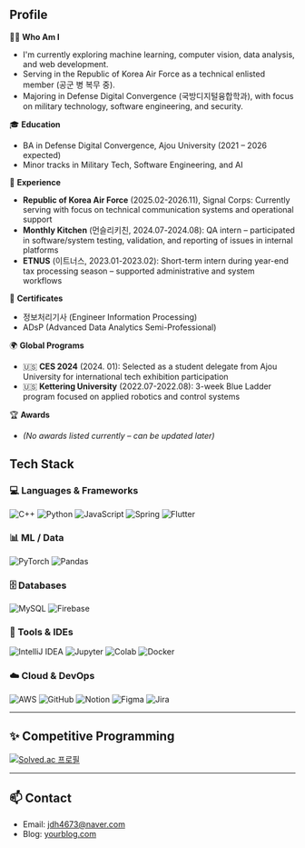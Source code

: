 ## Profile

🧑‍💻 **Who Am I**
- I'm currently exploring machine learning, computer vision, data analysis, and web development.
- Serving in the Republic of Korea Air Force as a technical enlisted member (공군 병 복무 중).
- Majoring in Defense Digital Convergence (국방디지털융합학과), with focus on military technology, software engineering, and security.

🎓 **Education**
- BA in Defense Digital Convergence, Ajou University (2021 – 2026 expected)
- Minor tracks in Military Tech, Software Engineering, and AI

💼 **Experience**
- **Republic of Korea Air Force** (2025.02-2026.11), Signal Corps: Currently serving with focus on technical communication systems and operational support
- **Monthly Kitchen** (먼슬리키친, 2024.07-2024.08): QA intern – participated in software/system testing, validation, and reporting of issues in internal platforms
- **ETNUS** (이트너스, 2023.01-2023.02): Short-term intern during year-end tax processing season – supported administrative and system workflows

📜 **Certificates**
- 정보처리기사 (Engineer Information Processing)
- ADsP (Advanced Data Analytics Semi-Professional)

🌍 **Global Programs**
- 🇺🇸 **CES 2024** (2024. 01): Selected as a student delegate from Ajou University for international tech exhibition participation
- 🇺🇸 **Kettering University** (2022.07-2022.08): 3-week Blue Ladder program focused on applied robotics and control systems

🏆 **Awards**
- *(No awards listed currently – can be updated later)*





## Tech Stack

### 💻 Languages & Frameworks
![C++](https://img.shields.io/badge/C++-00599C?style=flat&logo=c%2B%2B&logoColor=white)
![Python](https://img.shields.io/badge/Python-3776AB?style=flat&logo=python&logoColor=white)
![JavaScript](https://img.shields.io/badge/JavaScript-F7DF1E?style=flat&logo=javascript&logoColor=black)
![Spring](https://img.shields.io/badge/Spring-6DB33F?style=flat&logo=spring&logoColor=white)
![Flutter](https://img.shields.io/badge/Flutter-02569B?style=flat&logo=flutter&logoColor=white)

### 📊 ML / Data
![PyTorch](https://img.shields.io/badge/PyTorch-EE4C2C?style=flat&logo=pytorch&logoColor=white)
![Pandas](https://img.shields.io/badge/Pandas-150458?style=flat&logo=pandas&logoColor=white)

### 🗄️ Databases
![MySQL](https://img.shields.io/badge/MySQL-4479A1?style=flat&logo=mysql&logoColor=white)
![Firebase](https://img.shields.io/badge/Firebase-FFCA28?style=flat&logo=firebase&logoColor=black)

### 🧰 Tools & IDEs
![IntelliJ IDEA](https://img.shields.io/badge/IntelliJ-000000?style=flat&logo=intellij-idea&logoColor=white)
![Jupyter](https://img.shields.io/badge/Jupyter-F37626?style=flat&logo=jupyter&logoColor=white)
![Colab](https://img.shields.io/badge/Google%20Colab-F9AB00?style=flat&logo=google-colab&logoColor=black)
![Docker](https://img.shields.io/badge/Docker-2496ED?style=flat&logo=docker&logoColor=white)

### ☁️ Cloud & DevOps
![AWS](https://img.shields.io/badge/AWS-232F3E?style=flat&logo=amazon-aws&logoColor=white)
![GitHub](https://img.shields.io/badge/GitHub-181717?style=flat&logo=github)
![Notion](https://img.shields.io/badge/Notion-000000?style=flat&logo=notion)
![Figma](https://img.shields.io/badge/Figma-F24E1E?style=flat&logo=figma&logoColor=white)
![Jira](https://img.shields.io/badge/Jira-0052CC?style=flat&logo=jira)


---

## ✨ Competitive Programming

[![Solved.ac 프로필](http://mazassumnida.wtf/api/generate_badge?boj=jdh4673)](https://solved.ac/jdh4673)

---

## 📫 Contact

- Email: jdh4673@naver.com
- Blog: [yourblog.com](https://yourblog.com)
